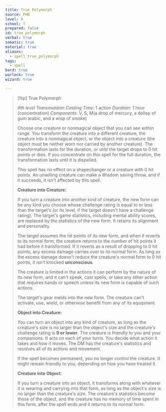 ```yaml
---
title: True Polymorph
source: PHB
level: 9
school: T
prepared: false
id: true_polymorph
verbal: true
somatic: true
material: true
aliases:
  - spell_true_polymorph
tags:
  - spell
bard: true
warlock: true
wizard: true

---
```

>[!tip] True Polymorph
>
> *9th level Transmutaion*
> *Casting Time:* 1 action
> *Duration:* 1 hour (concentration)
> *Components:* V, S, M(a drop of mercury, a dollop of gum arabic, and a wisp of smoke)
>
>Choose one creature or nonmagical object that you can see within range. You transform the creature into a different creature, the creature into a nonmagical object, or the object into a creature (the object must be neither worn nor carried by another creature). The transformation lasts for the duration, or until the target drops to 0 hit points or dies. If you concentrate on this spell for the full duration, the transformation lasts until it is dispelled.
>
>This spell has no effect on a shapechanger or a creature with 0 hit points. An unwilling creature can make a Wisdom saving throw, and if it succeeds, it isn't affected by this spell.
>
>**Creature into Creature:**
>
>If you turn a creature into another kind of creature, the new form can be any kind you choose whose challenge rating is equal to or less than the target's (or its level, if the target doesn't have a challenge rating). The target's game statistics, including mental ability scores, are replaced by the statistics of the new form. It retains its alignment and personality.
>
>The target assumes the hit points of its new form, and when it reverts to its normal form, the creature returns to the number of hit points it had before it transformed. If it reverts as a result of dropping to 0 hit points, any excess damage carries over to its normal form. As long as the excess damage doesn't reduce the creature's normal form to 0 hit points, it isn't knocked **unconscious**.
>
>The creature is limited in the actions it can perform by the nature of its new form, and it can't speak, cast spells, or take any other action that requires hands or speech unless its new form is capable of such actions.
>
>The target's gear melds into the new form. The creature can't activate, use, wield, or otherwise benefit from any of its equipment.
>
>**Object into Creature:**
>
>You can turn an object into any kind of creature, as long as the creature's size is no larger than the object's size and the creature's challenge rating is **9 or lower**. The creature is friendly to you and your companions. It acts on each of your turns. You decide what action it takes and how it moves. The DM has the creature's statistics and resolves all of its actions and movement.
>
>If the spell becomes permanent, you no longer control the creature. It might remain friendly to you, depending on how you have treated it.
>
>**Creature into Object:**
>
>If you turn a creature into an object, it transforms along with whatever it is wearing and carrying into that form, as long as the object's size is no larger than the creature's size. The creature's statistics become those of the object, and the creature has no memory of time spent in this form, after the spell ends and it returns to its normal form.
>

